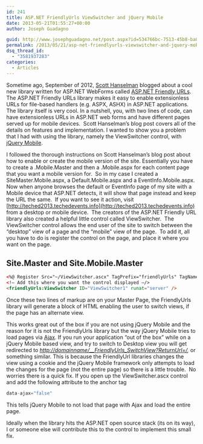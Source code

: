 ```yaml
---
id: 241
title: ASP.NET FriendlyUrls ViewSwitcher and jQuery Mobile
date: 2013-05-21T01:55:27+00:00
author: Joseph Guadagno

guid: http://www.josephguadagno.net/post.aspx?id=534766bc-7513-45b8-ba02-5aad82a32ca8
permalink: /2013/05/21/asp-net-friendlyurls-viewswitcher-and-jquery-mobile/
dsq_thread_id:
  - "3581937283"
categories:
  - Articles
---
```


Sometime ago, September of 2012, [Scott Hanselman](http://www.hanselman.com/) blogged about a cool new library written for ASP.NET WebForms called [ASP.NET Friendly URLs](https://aspnetfriendlyurls.codeplex.com/). The ASP.NET Friendly URLs library makes it easy to enable extensionless URLs for file-based handlers (e.g. ASPX, ASHX) in ASP.NET applications.  The library itself is very cool. In a nutshell, you, with two lines of code, can have extensionless URLs in ASP.NET web forms and have different pages served up for mobile devices.  Scott Hanselman’s blog post covers all of the details on features and implementation. I wanted to show you a problem that I had with using the library, namely the ViewSwitcher control, with [jQuery Mobile](http://www.jquerymobile.com).

I followed the thorough instructions on Scott Hanselman’s blog post about how to enable or create the mobile version of the site. Essentially you have to create a _<MasterPageName>_.Mobile.Master and then a _<PageName>_.Mobile.aspx for each content page that you want a mobile version for.  So in my case I created a SiteMaster.Mobile.aspx, a Default.Mobile.aspx and a EventInfo.Mobile.aspx.  Now when anyone browses the default or EventInfo page of my site with a Mobile device that ASP.NET detects, it will show that page instead and keep the URL the same.  If you want to see it action, visit [http://teched2013.techedevents.info](http://teched2013.techedevents.info) from a desktop or mobile device.  The creators of the ASP.NET Friendly URL library also created a helpful little control called ViewSwitcher.  The ViewSwitcher control allows the end user of the site to switch between the “desktop” view of a page and the “mobile” view of the page.  To add it, all you have to do is register the control on the page, and place it where you want on the page.

## Site.Master and Site.Mobile.Master

```html
<%@ Register Src="~/ViewSwitcher.ascx" TagPrefix="friendlyUrls" TagName="ViewSwitcher>
<!– Add this where you want the control displayed –/>
<friendlyUrls:ViewSwitcher ID="ViewSwitcher1" runat="server" />
```

Once these two lines of markup are on your Master Page, the FriendlyUrls library will generate a block of HTML enabling the user to switch views, if the page has an alternate view.

This works great out of the box if you are not using jQuery Mobile and the reason for it is not the FriendlyUrls library but the way jQuery Mobile tries to load pages via [Ajax](http://jquerymobile.com/demos/1.2.0/docs/pages/page-navmodel.html). If you run your application “out of the box” while on a jQuery Mobile based view, and try to switch to Desktop view you will get redirected to [_http://domainname/__FriendlyUrls_SwitchView?ReturnUrl=/_](http://domainname/__FriendlyUrls_SwitchView?ReturnUrl=/)_,_ or something similar. This is because the FriendlyUrl libraries changes the view using a cookie and the jQuery Mobile framework only attempts to load the changes for the page (not the entire page) so there is a little trouble.  No worries there is a quick fix. If you open up the ViewSwitcher.ascx control and add the following attribute to the anchor tag

```js
data-ajax="false"
```

This tells jQuery Mobile to not load that page with Ajax and load the entire page.

Ideally when the library hits the ASP.NET open source stack (its on its way), I or someone else will contribute this to the control to implement this small fix.